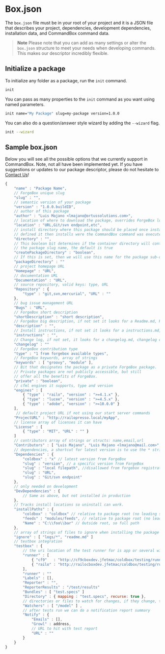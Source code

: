 # Box.json

The `box.json` file must be in your root of your project and it is a JSON file that describes your project, dependencies, development dependencies, installation data, and CommandBox command data.

> **Note** Please note that you can add as many settings or alter the `box.json` structure to meet your needs when developing commands. This makes our descriptor incredibly flexible.

## Initialize a package

To initialize any folder as a package, run the `init` command.

```bash
init
```

You can pass as many properties to the `init` command as you want using named parameters.

```bash
init name="My Package" slug=my-package version=1.0.0
```

You can also do a question/answer style wizard by adding the `--wizard` flag.

```bash
init --wizard
```

## Sample box.json

Below you will see all the possible options that we currently support in CommandBox. Note, not all have been implemented yet. If you have suggestions or updates to our package descriptor, please do not hesitate to [Contact Us](https://groups.google.com/a/ortussolutions.com/forum/#!forum/commandbox)!

```javascript
{
    "name" : "Package Name",
    // ForgeBox unique slug
    "slug" : "",
    // semantic version of your package
    "version" : "1.0.0.buildID",
    // author of this package
    "author" : "Luis Majano <lmajano@ortussolutions.com>",
    // location of where to download the package, overrides ForgeBox location
    "location" : "URL,Git/svn endpoint,etc",
    // install directory where this package should be placed once installed, if not
    // defined it then installs were the CommandBox command was executed.
    "directory" : "",
    // This boolean bit determines if the container directory will contain a sub-directory according to
    // the package slug name, the default is true
    "createPackageDirectory" : "boolean",
    // If this is set, then we will use this name for the package sub-directory, instead of the slug name
    "packageDirectory" : ""
    // project homepage URL 
    "Homepage" : "URL",
    // documentation URL
    "Documentation" : "URL",
    // source repository, valid keys: type, URL 
    "Repository" : { 
        "type" : "git,svn,mercurial", "URL" : ""
    },
    // bug issue management URL
    "Bugs" : "URL",
    // ForgeBox short description
    "shortDescription" : "short description",
    // ForgeBox big description, if not set it looks for a Readme.md, Readme, Readme.txt
    "description" : "",
    // Install instructions, if not set it looks for a instructions.md, instructions, instructions.txt
    "instructions" : "",
    // Change log, if not set, it looks for a changelog.md, changelog or changelog.txt
    "changelog" : ""
    // ForgeBox contribution type
    "type" : "1 from forgebox available types",
    // ForgeBox keywords, array of strings
    "keywords" : [ "groovy", "module" ],
    // Bit that designates the package as a private ForgeBox package.
    // Private packages are not publicly accessible, but still
    // offer all the benefits of ForgeBox.
    "private" : "boolean",
    // cfml engines it supports, type and version
    "engines" : [
        { "type" : "railo", "version" : ">=4.1.x" },
        { "type" : "lucee", "version" : ">=4.5.x" },
        { "type" : "adobe", "version" : ">=10.0.0" }
    ],
     // default project URL if not using our start server commands
    "ProjectURL" : "http://railopresso.local/myApp",
    // license array of licenses it can have
    "License" : [
        { "type" : "MIT", "URL" : "" }
    ]
    // contributors array of strings or structs: name,email,url 
    "Contributors" : [ "Luis Majano", "Luis Majano <lmajano@mail.com>", {name="luis majano", email="", url=""} ],
    // dependencies, a shortcut for latest version is to use the * string
    "Dependencies" : {
        "coldbox" : "x" // latest version from ForgeBox
        "slug" : "version", // a specific version from ForgeBox
        "slug" : "local filepath", //disallowed from forgebox registration
        "slug" : "URL",
        "slug" : "Git/svn endpoint"
    },
    // only needed on development
    "DevDependencies" : {
        // Same as above, but not installed in production
    },
    // Tracks install locations so uninstall can work.
    "installPaths" : {
        "coldbox" : "coldbox" // relative to package root (no leading slash)
        "feeds" : "modules/feeds", // relative to package root (no leading slash)
        "Name" : "C:\\foo\\bar" // Outside root, so full path
    },
    // array of strings of files to ignore when installing the package similar to .gitignore pattern spec 
    "ignore" : [ "logs/*", "readme.md" ]
    // testbox integration
    "testbox" : {
        // the uri location of the test runner for is app or several with slug names
        "runner" : [
            { "cf9"   : "http://cf9cboxdev.jfetmac/coldbox/testing/runner.cfm" },
            { "railo" : "http://railocboxdev.jfetmac/coldbox/testing/runner.cfm" }
        ],
        "runner" : ""
        "Labels" : [],
        "Reporter" : "",
        "ReporterResults" : "/test/results"
        "Bundles" : [ "test.specs" ]
        "Directory" : { mapping : "test.specs", recurse: true }, 
        // directories or files to watch for changes, if they change, then tests execute
        "Watchers" : [ "/model" ] ,
        // after tests run we can do a notification report summary
        "Notify" : { 
            "Emails" : [],
            "Growl" : address,
            // URL to hit with test report
            "URL" : ""
        }
    }
}
```

